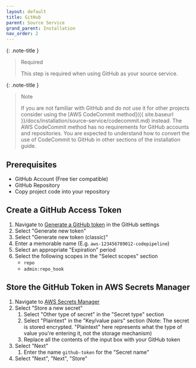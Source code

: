 ```yaml
---
layout: default
title: GitHub
parent: Source Service
grand_parent: Installation
nav_order: 2
---
```


<!--
Copyright Amazon.com, Inc. or its affiliates. All Rights Reserved.
SPDX-License-Identifier: MIT-0
-->

{: .note-title }
> Required
>
> This step is required when using GitHub as your source service.

{: .note-title }
> Note
>
> If you are not familiar with GitHub and do not use it for other projects consider using the [AWS CodeCommit method]({{ site.baseurl }}/docs/installation/source-service/codecommit.md) instead. The AWS CodeCommit method has no requirements for GitHub accounts and repositories. You are expected to understand how to convert the use of CodeCommit to GitHub in other sections of the installation guide. 

## Prerequisites

- GitHub Account (Free tier compatible)
- GitHub Repository
- Copy project code into your repository

## Create a GitHub Access Token

1. Navigate to [Generate a GitHub token](https://github.com/settings/tokens) in the GitHub settings
2. Select "Generate new token"
3. Select "Generate new token (classic)"
4. Enter a memorable name (E.g. `aws-123456789012-codepipeline`)
5. Select an appropriate "Expiration" period
6. Select the following scopes in the "Select scopes" section
	- `repo`
	- `admin:repo_hook`

## Store the GitHub Token in AWS Secrets Manager

1. Navigate to [AWS Secrets Manager](https://console.aws.amazon.com/secretsmanager/landing)
2. Select "Store a new secret"
	 1. Select "Other type of secret" in the "Secret type" section
	 2. Select "Plaintext" in the "Key/value pairs" section (Note: The secret is stored encrypted. "Plaintext" here represents what the type of value you're entering it, not the storage mechanism)
	 3. Replace all the contents of the input box with your GitHub token
3. Select "Next"
	 1. Enter the name `github-token` for the "Secret name"
4. Select "Next", "Next", "Store"